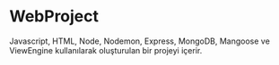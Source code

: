 # WebProject
Javascript, HTML, Node, Nodemon, Express, MongoDB, Mangoose ve ViewEngine kullanılarak oluşturulan bir projeyi içerir.
